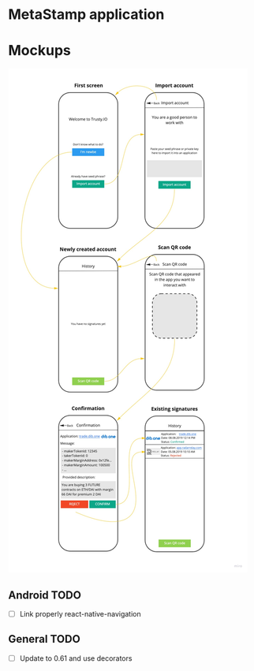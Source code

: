 # MetaStamp application

# Mockups
![Mockups](docs/mockup.jpg)

## Android TODO

- [ ] Link properly react-native-navigation

## General TODO

- [ ] Update to 0.61 and use decorators